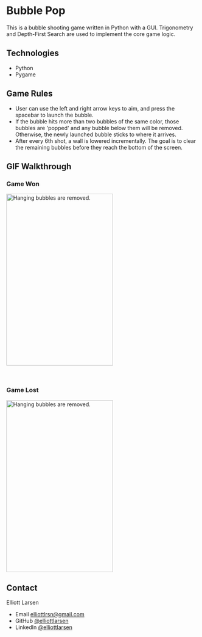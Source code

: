 # Bubble Pop
This is a bubble shooting game written in Python with a GUI.  Trigonometry and Depth-First Search are used to implement the core game logic.
## Technologies
* Python
* Pygame
## Game Rules
* User can use the left and right arrow keys to aim, and press the spacebar to launch the bubble.  
* If the bubble hits more than two bubbles of the same color, those bubbles are 'popped' and any bubble below them will be removed.  Otherwise, the newly launched bubble sticks to where it arrives.
* After every 6th shot, a wall is lowered incrementally. The goal is to clear the remaining bubbles before they reach the bottom of the screen.
## GIF Walkthrough
### Game Won
<p>
<image src = "gifs/game_won.gif" title = "Hanging bubbles are removed." width = 280 height = 450><br>
</p>
<br>

### Game Lost
<p>
<image src = "gifs/game_lost.gif" title = "Hanging bubbles are removed." width = 280 height = 450><br>
</p>

## Contact
Elliott Larsen
* Email elliottlrsn@gmail.com
* GitHub [@elliottlarsen](https://github.com/elliottlarsen)
* LinkedIn [@elliottlarsen](https://www.linkedin.com/in/elliottlarsen)